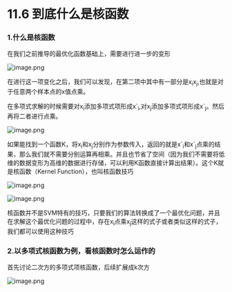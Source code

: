 # 11.6 到底什么是核函数

### 1.什么是核函数

在我们之前推导的最优化函数基础上，需要进行进一步的变形

![image.png](https://upload-images.jianshu.io/upload_images/7220971-84a5c5725579ab9c.png?imageMogr2/auto-orient/strip%7CimageView2/2/w/1240)

在进行这一项变化之后，我们可以发现，在第二项中其中有一部分是x<sub>i</sub>x<sub>j</sub>,也就是对于任意两个样本点的x值点乘。

在多项式求解的时候需要对x<sub>i</sub>添加多项式项形成x\`<sub>i</sub>,对x<sub>j</sub>添加多项式项形成x\`<sub>j</sub>。然后再将二者进行点乘。

![image.png](https://upload-images.jianshu.io/upload_images/7220971-720cccf8682a2044.png?imageMogr2/auto-orient/strip%7CimageView2/2/w/1240)


如果能找到一个函数K，将x<sub>i</sub>和x<sub>j</sub>分别作为参数传入，返回的就是x\`<sub>i</sub>和x\`<sub>j</sub>点乘的结果，那么我们就不需要分别运算再相乘。并且也节省了空间（因为我们不需要将低维的数据变形为高维的数据进行存储，可以利用K函数直接计算出结果）。这个K就是核函数（Kernel Function），也叫核函数技巧


![image.png](https://upload-images.jianshu.io/upload_images/7220971-0c646fe0367bab66.png?imageMogr2/auto-orient/strip%7CimageView2/2/w/1240)

![image.png](https://upload-images.jianshu.io/upload_images/7220971-277fe052b9b1cfcf.png?imageMogr2/auto-orient/strip%7CimageView2/2/w/1240)


核函数并不是SVM特有的技巧，只要我们的算法转换成了一个最优化问题，并且在求解这个最优化问题的过程中，存在x<sub>i</sub>点乘x<sub>j</sub>这样的式子或者类似这样的式子，我们都可以使用这种技巧


### 2.以多项式核函数为例，看核函数时怎么运作的

首先讨论二次方的多项式项核函数，后续扩展成k次方

![image.png](https://upload-images.jianshu.io/upload_images/7220971-29382f722d234aee.png?imageMogr2/auto-orient/strip%7CimageView2/2/w/1240)
